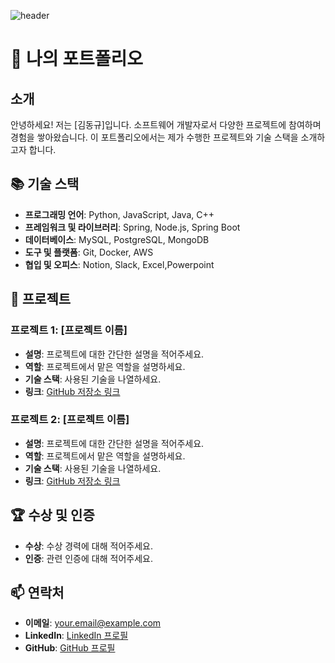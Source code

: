 ![header](https://capsule-render.vercel.app/api?type=waving&color=auto&height=200&section=header&text=PortFolio&fontSize=50&animation=twinkling)

# 💼 나의 포트폴리오

## 소개
안녕하세요! 저는 [김동규]입니다. 소프트웨어 개발자로서 다양한 프로젝트에 참여하며 경험을 쌓아왔습니다. 이 포트폴리오에서는 제가 수행한 프로젝트와 기술 스택을 소개하고자 합니다.

## 📚 기술 스택
- **프로그래밍 언어**: Python, JavaScript, Java, C++
- **프레임워크 및 라이브러리**: Spring, Node.js, Spring Boot
- **데이터베이스**: MySQL, PostgreSQL, MongoDB
- **도구 및 플랫폼**: Git, Docker, AWS
- **협입 및 오피스**: Notion, Slack, Excel,Powerpoint

## 🔧 프로젝트
### 프로젝트 1: [프로젝트 이름]
- **설명**: 프로젝트에 대한 간단한 설명을 적어주세요.
- **역할**: 프로젝트에서 맡은 역할을 설명하세요.
- **기술 스택**: 사용된 기술을 나열하세요.
- **링크**: [GitHub 저장소 링크](https://github.com/사용자명/프로젝트1)

### 프로젝트 2: [프로젝트 이름]
- **설명**: 프로젝트에 대한 간단한 설명을 적어주세요.
- **역할**: 프로젝트에서 맡은 역할을 설명하세요.
- **기술 스택**: 사용된 기술을 나열하세요.
- **링크**: [GitHub 저장소 링크](https://github.com/사용자명/프로젝트2)

## 🏆 수상 및 인증
- **수상**: 수상 경력에 대해 적어주세요.
- **인증**: 관련 인증에 대해 적어주세요.

## 📫 연락처
- **이메일**: your.email@example.com
- **LinkedIn**: [LinkedIn 프로필](https://www.linkedin.com/in/yourprofile)
- **GitHub**: [GitHub 프로필](https://github.com/yourprofile)
